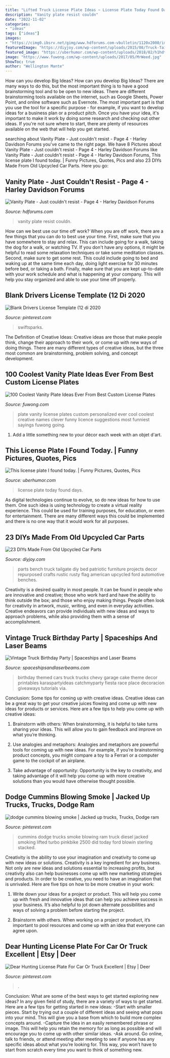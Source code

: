 ```yaml
---
title: "Lifted Truck License Plate Ideas ~ License Plate Today Found Days"
description: "Vanity plate resist couldn"
date: "2022-11-02"
categories:
- "ideas"
tags: ["ideas"]
images:
- "https://cimg0.ibsrv.net/gimg/www.hdforums.com-vbulletin/1120x2000/img_20190709_183803344_d2426df7bc30fd9cc4a666b0a2752acae2cfbd80.jpg"
featuredImage: "https://diyjoy.com/wp-content/uploads/2015/08/Truck-Tail-Gate-Bench.jpg"
featured_image: "https://uberhumor.com/wp-content/uploads/2018/02/h1hdt9fsn8g01.jpg"
image: "https://www.fuwong.com/wp-content/uploads/2017/05/MrWeed.jpg"
ShowToc: true
author: "Wellington Mante"
---
```



How can you develop Big Ideas?
How can you develop Big Ideas? There are many ways to do this, but the most important thing is to have a good brainstorming tool and to be open to new ideas. There are different brainstorming tools available on the internet, such as Google Sheets, Power Point, and online software such as Evernote. The most important part is that you use the tool for a specific purpose - for example, if you want to develop ideas for a business plan or a product pitch. Once you have your idea, it's important to make it work by doing some research and checking out other ideas. If you're not sure where to start, there are plenty of resources available on the web that will help you get started.

	

		
searching about Vanity Plate - Just couldn&#039;t resist - Page 4 - Harley Davidson Forums you've came to the right page. We have 8 Pictures about Vanity Plate - Just couldn&#039;t resist - Page 4 - Harley Davidson Forums like Vanity Plate - Just couldn&#039;t resist - Page 4 - Harley Davidson Forums, This license plate I found today. | Funny Pictures, Quotes, Pics and also 23 DIYs Made From Old Upcycled Car Parts. Here you go:
		
    
## Vanity Plate - Just Couldn&#039;t Resist - Page 4 - Harley Davidson Forums

<img loading=lazy src="https://cimg0.ibsrv.net/gimg/www.hdforums.com-vbulletin/1120x2000/img_20190709_183803344_d2426df7bc30fd9cc4a666b0a2752acae2cfbd80.jpg" onerror="this.onerror=null;this.src='https://tse4.mm.bing.net/th?id=OIP.Y7IZKgBSaXTnNv6v9et8dAHaNL&amp;pid=15.1';" alt="Vanity Plate - Just couldn&#039;t resist - Page 4 - Harley Davidson Forums">

_Source: hdforums.com_

>vanity plate resist couldn. 

	

How can we best use our time off work?
When you are off work, there are a few things that you can do to best use your time. First, make sure that you have somewhere to stay and relax. This can include going for a walk, taking the dog for a walk, or watching TV. If you don't have any options, it might be helpful to read some relaxation techniques or take some meditation classes. Second, make sure to get some rest. This could include going to bed and waking up at the same time each day, doing light exercise for 30 minutes before bed, or taking a bath. Finally, make sure that you are kept up-to-date with your work schedule and what is happening at your company. This will help you stay organized and able to use your time off properly.

    
## Blank Drivers License Template (12 Di 2020

<img loading=lazy src="https://i.pinimg.com/736x/13/bb/ef/13bbefb5d15e10a8b3aa4bb7f74c4aef.jpg" onerror="this.onerror=null;this.src='https://tse3.mm.bing.net/th?id=OIP.GbJvEfW_o5ZaeJ_W5zeVaAHaE6&amp;pid=15.1';" alt="Blank Drivers License Template (12 di 2020">

_Source: pinterest.com_

>swiftsparks. 

	

The Definition of Creative Ideas:
Creative ideas are those that make people think, change their approach to their work, or come up with new ways of doing things. There are many different types of creative ideas, but the three most common are brainstorming, problem solving, and concept development.

    
## 100 Coolest Vanity Plate Ideas Ever From Best Custom License Plates

<img loading=lazy src="https://www.fuwong.com/wp-content/uploads/2017/05/MrWeed.jpg" onerror="this.onerror=null;this.src='https://tse4.mm.bing.net/th?id=OIP.5A_zlJNj6zSWyQVAWRWiJQAAAA&amp;pid=15.1';" alt="100 Coolest Vanity Plate Ideas Ever From Best Custom License Plates">

_Source: fuwong.com_

>plate vanity license plates custom personalized ever cool coolest creative names clever funny licence suggestions most funniest sayings fuwong going. 

	

1. Add a little something new to your décor each week with an objet d'art.

    
## This License Plate I Found Today. | Funny Pictures, Quotes, Pics

<img loading=lazy src="https://uberhumor.com/wp-content/uploads/2018/02/h1hdt9fsn8g01.jpg" onerror="this.onerror=null;this.src='https://tse4.mm.bing.net/th?id=OIP.94BYIMQq_TJ-lKCv6iY4aAHaKW&amp;pid=15.1';" alt="This license plate I found today. | Funny Pictures, Quotes, Pics">

_Source: uberhumor.com_

>license plate today found days. 

	

As digital technologies continue to evolve, so do new ideas for how to use them. One such idea is using technology to create a virtual reality experience. This could be used for training purposes, for education, or even for entertainment. There are many different ways this could be implemented and there is no one way that it would work for all purposes.

    
## 23 DIYs Made From Old Upcycled Car Parts

<img loading=lazy src="https://diyjoy.com/wp-content/uploads/2015/08/Truck-Tail-Gate-Bench.jpg" onerror="this.onerror=null;this.src='https://tse1.mm.bing.net/th?id=OIP.2ma-FVR1BHOnBiLnzaooMgHaJ6&amp;pid=15.1';" alt="23 DIYs Made From Old Upcycled Car Parts">

_Source: diyjoy.com_

>parts bench truck tailgate diy bed patriotic furniture projects decor repurposed crafts rustic rusty flag american upcycled ford automotive benches. 

	

Creativity is a desired quality in most people. It can be found in people who are innovative and creative; those who work hard and have the ability to think outside the box; and those who enjoy making things. People often look for creativity in artwork, music, writing, and even in everyday activities. Creative endeavors can provide individuals with new ideas and ways to approach problems, while also providing them with a sense of accomplishment.

    
## Vintage Truck Birthday Party | Spaceships And Laser Beams

<img loading=lazy src="http://spaceshipsandlaserbeams.com/wp-content/uploads/2015/09/Vintage-Car-Themed-Birthday-Party-Place-Setting-Ideas.jpg" onerror="this.onerror=null;this.src='https://tse3.mm.bing.net/th?id=OIP.XLTm4wQjNATpX_MqDc_0qAHaLH&amp;pid=15.1';" alt="Vintage Truck Birthday Party | Spaceships and Laser Beams">

_Source: spaceshipsandlaserbeams.com_

>birthday themed cars truck trucks chevy garage cake theme decor printables karaspartyideas catchmyparty fiesta race place decoracion giveaways tutorials via. 

	

Conclusion: Some tips for coming up with creative ideas.
Creative ideas can be a great way to get your creative juices flowing and come up with new ideas for products or services. Here are a few tips to help you come up with creative ideas:
1. Brainstorm with others: When brainstorming, it is helpful to take turns sharing your ideas. This will allow you to gain feedback and improve on what you’re thinking.

2. Use analogies and metaphors: Analogies and metaphors are powerful tools for coming up with new ideas. For example, if you’re brainstorming product concepts, you might compare a toy to a Ferrari or a computer game to the cockpit of an airplane.

3. Take advantage of opportunity: Opportunity is the key to creativity, and taking advantage of it will help you come up with more creative solutions than you would have otherwise thought possible.

    
## Dodge Cummins Blowing Smoke | Jacked Up Trucks, Trucks, Dodge Ram

<img loading=lazy src="https://i.pinimg.com/736x/81/b8/e1/81b8e14ab889fd4996c7d63b2dc4eaca--cummins-turbo-dodge-cummins.jpg" onerror="this.onerror=null;this.src='https://tse2.mm.bing.net/th?id=OIP.OTmFnv8u9BM6NQkEKpmgYQHaFj&amp;pid=15.1';" alt="dodge cummins blowing smoke | Jacked up trucks, Trucks, Dodge ram">

_Source: pinterest.com_

>cummins dodge trucks smoke blowing ram truck diesel jacked smoking lifted turbo pinkbike 2500 did today ford blowin sterling stacked. 

	

Creativity is the ability to use your imagination and creativity to come up with new ideas or solutions.
Creativity is a key ingredient for any business. Not only are new ideas and solutions essential to increasing profits, but creativity also can help businesses come up with new marketing strategies and products. In order to be creative, you need to have an imagination that is unrivaled. Here are five tips on how to be more creative in your work: 
1. Write down your ideas for a project or product. This will help you come up with fresh and innovative ideas that can help you achieve success in your business. It’s also helpful to jot down alternate possibilities and ways of solving a problem before starting the project. 

2. Brainstorm with others. When working on a project or product, it’s important to pool resources and come up with an idea that everyone can agree upon.

    
## Dear Hunting License Plate For Car Or Truck Excellent | Etsy | Deer

<img loading=lazy src="https://i.pinimg.com/originals/7f/19/00/7f190049555d0237fa35442a226f7879.jpg" onerror="this.onerror=null;this.src='https://tse2.mm.bing.net/th?id=OIP.Q-J4xn43DZ_k1e0jiZ9y-gHaDt&amp;pid=15.1';" alt="Dear Hunting License Plate For Car Or Truck Excellent | Etsy | Deer">

_Source: pinterest.com_

>. 

	

Conclusion: What are some of the best ways to get started exploring new ideas?
In any given field of study, there are a variety of ways to get started. Here are a few tips for getting started in new ideas: 
-Start with smaller pieces. Start by trying out a couple of different ideas and seeing what pops into your mind. This will give you a base from which to build more complex concepts around. 
-Capture the idea in an easily remembered phrase or image. This will help you retain the memory for as long as possible and will encourage you to come up with other similar ideas. 
-Ask around. Go online, talk to friends, or attend meeting after meeting to see if anyone has any specific ideas about what you’re looking for. This way, you won’t have to start from scratch every time you want to think of something new.

